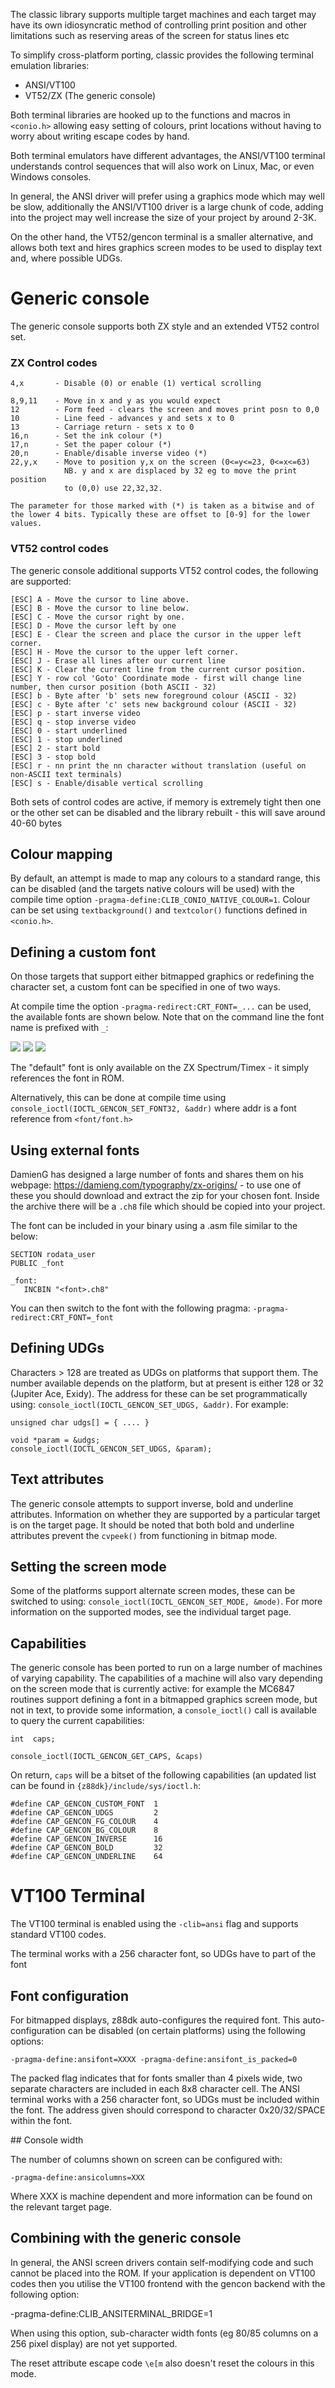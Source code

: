 The classic library supports multiple target machines and each target may have its own idiosyncratic method of controlling print position and other limitations such as reserving areas of the screen for status lines etc

To simplify cross-platform porting, classic provides the following terminal emulation libraries:

* ANSI/VT100
* VT52/ZX (The generic console)

Both terminal libraries are hooked up to the functions and macros in `<conio.h>` allowing easy setting of colours, print locations without having to worry about writing escape codes by hand.

Both terminal emulators have different advantages, the ANSI/VT100 terminal understands control sequences that will also work on Linux, Mac, or even Windows consoles.

In general, the ANSI driver will prefer using a graphics mode which may well be slow, additionally the ANSI/VT100 driver is a large chunk of code, adding into the project may well increase the size of your project by around 2-3K.

On the other hand, the VT52/gencon terminal is a smaller alternative, and allows both text and hires graphics screen modes to be used to display text and, where possible UDGs.

#  Generic console

The generic console supports both ZX style and an extended VT52 control set.

### ZX Control codes

```
4,x       - Disable (0) or enable (1) vertical scrolling

8,9,11    - Move in x and y as you would expect
12        - Form feed - clears the screen and moves print posn to 0,0
10        - Line feed - advances y and sets x to 0
13        - Carriage return - sets x to 0
16,n      - Set the ink colour (*)
17,n      - Set the paper colour (*)
20,n      - Enable/disable inverse video (*)
22,y,x    - Move to position y,x on the screen (0<=y<=23, 0<=x<=63)
            NB. y and x are displaced by 32 eg to move the print position
            to (0,0) use 22,32,32.

The parameter for those marked with (*) is taken as a bitwise and of the lower 4 bits. Typically these are offset to [0-9] for the lower values.
```

### VT52 control codes

The generic console additional supports VT52 control codes, the following are supported:

```
[ESC] A - Move the cursor to line above.
[ESC] B - Move the cursor to line below.
[ESC] C - Move the cursor right by one.
[ESC] D - Move the cursor left by one
[ESC] E - Clear the screen and place the cursor in the upper left corner.
[ESC] H - Move the cursor to the upper left corner.
[ESC] J - Erase all lines after our current line
[ESC] K - Clear the current line from the current cursor position.
[ESC] Y - row col 'Goto' Coordinate mode - first will change line number, then cursor position (both ASCII - 32)
[ESC] b - Byte after 'b' sets new foreground colour (ASCII - 32)
[ESC] c - Byte after 'c' sets new background colour (ASCII - 32)
[ESC] p - start inverse video
[ESC] q - stop inverse video
[ESC] 0 - start underlined
[ESC] 1 - stop underlined
[ESC] 2 - start bold
[ESC] 3 - stop bold
[ESC] r - nn print the nn character without translation (useful on non-ASCII text terminals)
[ESC] s - Enable/disable vertical scrolling
```

Both sets of control codes are active, if memory is extremely tight then one or the other set can be disabled and the library rebuilt - this will save around 40-60 bytes

## Colour mapping

By default, an attempt is made to map any colours to a standard range, this can be disabled (and the targets native colours will be used) with the compile time option `-pragma-define:CLIB_CONIO_NATIVE_COLOUR=1`. Colour can be set using `textbackground()` and `textcolor()` functions defined in `<conio.h>`.

## Defining a custom font

On those targets that support either bitmapped graphics or redefining the character set, a custom font can be specified in one of two ways.

At compile time the option `-pragma-redirect:CRT_FONT=_...` can be used, the available fonts are shown below. Note that on the command line the font name is prefixed with `_`:

![](images/platform/fonts/font1.png)
![](images/platform/fonts/font2.png)
![](images/platform/fonts/font3.png)

The "default" font is only available on the ZX Spectrum/Timex - it simply references the font in ROM.

Alternatively, this can be done at compile time using `console_ioctl(IOCTL_GENCON_SET_FONT32, &addr)` where addr is a font reference from `<font/font.h>`

## Using external fonts

DamienG has designed a large number of fonts and shares them on his webpage: https://damieng.com/typography/zx-origins/ - to use one of these you should download and extract the zip for your chosen font. Inside the archive there will be a `.ch8` file which should be copied into your project.

The font can be included in your binary using a .asm file similar to the below:

```
SECTION rodata_user
PUBLIC _font

_font:
   INCBIN "<font>.ch8"
```

You can then switch to the font with the following pragma: `-pragma-redirect:CRT_FONT=_font`


## Defining UDGs

Characters > 128 are treated as UDGs on platforms that support them. The number available depends on the platform, but at present is either 128 or 32 (Jupiter Ace, Exidy). The address for these can be set programmatically using: `console_ioctl(IOCTL_GENCON_SET_UDGS, &addr)`. For example:

```
unsigned char udgs[] = { .... }

void *param = &udgs;
console_ioctl(IOCTL_GENCON_SET_UDGS, &param);
```


## Text attributes

The generic console attempts to support inverse, bold and underline attributes. Information on whether they are supported by a particular target is on the target page. It should be noted that both bold and underline attributes prevent the `cvpeek()` from functioning in bitmap mode.

## Setting the screen mode

Some of the platforms support alternate screen modes, these can be switched to using: `console_ioctl(IOCTL_GENCON_SET_MODE, &mode)`.  For more information on the supported modes, see the individual target page.

## Capabilities

The generic console has been ported to run on a large number of machines of varying capability. The capabilities of a machine will also vary depending on the screen mode that is currently active: for example the MC6847 routines support defining a font in a bitmapped graphics screen mode, but not in text, to provide some information, a `console_ioctl()` call is available to query the current capabilities:


    int  caps;

    console_ioctl(IOCTL_GENCON_GET_CAPS, &caps)

On return, `caps` will be a bitset of the following capabilities (an updated list can be found in `{z88dk}/include/sys/ioctl.h`:

    #define CAP_GENCON_CUSTOM_FONT  1
    #define CAP_GENCON_UDGS         2
    #define CAP_GENCON_FG_COLOUR    4
    #define CAP_GENCON_BG_COLOUR    8
    #define CAP_GENCON_INVERSE      16
    #define CAP_GENCON_BOLD         32
    #define CAP_GENCON_UNDERLINE    64

# VT100 Terminal

The VT100 terminal is enabled using the `-clib=ansi` flag and supports standard VT100 codes.

The terminal works with a 256 character font, so UDGs have to part of the font

## Font configuration

For bitmapped displays, z88dk auto-configures the required font. This auto-configuration can be disabled (on certain platforms) using the following options:

    -pragma-define:ansifont=XXXX -pragma-define:ansifont_is_packed=0

The packed flag indicates that for fonts smaller than 4 pixels wide, two separate characters are included in each 8x8 character cell. The ANSI terminal works with a 256 character font, so UDGs must be included within the font. The address given should correspond to character 0x20/32/SPACE within the font.

## Console width

The number of columns shown on screen can be configured with:

    -pragma-define:ansicolumns=XXX

Where XXX is machine dependent and more information can be found on the relevant target page. 

## Combining with the generic console

In general, the ANSI screen drivers contain self-modifying code and such cannot be placed into the ROM. If your application is dependent on VT100 codes then you utilise the VT100 frontend with the gencon backend with the following option:

   -pragma-define:CLIB_ANSITERMINAL_BRIDGE=1

When using this option, sub-character width fonts (eg 80/85 columns on a 256 pixel display) are not yet supported.

The reset attribute escape code `\e[m` also doesn't reset the colours in this mode.
